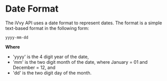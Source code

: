 # Date Format

The iVvy API uses a date format to represent dates. The format is a simple text-based format in the following form:

`yyyy-mm-dd`

**Where**

* 'yyyy' is the 4 digit year of the date,
* 'mm' is the two digit month of the date, where January = 01 and December = 12, and
* 'dd' is the two digit day of the month.

